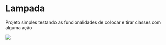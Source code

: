 # Lampada

<p>Projeto simples testando as funcionalidades de colocar e tirar classes com alguma ação<p>

<img src="../img/desligado">
